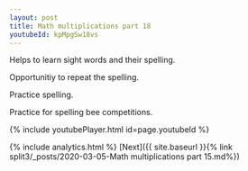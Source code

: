```yaml
---
layout: post
title: Math multiplications part 18
youtubeId: kpMpgSw18vs
---
```

 
 
Helps to learn sight words and their spelling.

Opportunitiy to repeat the spelling. 

Practice spelling. 
 
Practice for spelling bee competitions. 
 
{% include youtubePlayer.html id=page.youtubeId %}
 
 
{% include analytics.html %} 
[Next]({{ site.baseurl }}{% link  split3/_posts/2020-03-05-Math multiplications part 15.md%})
 
